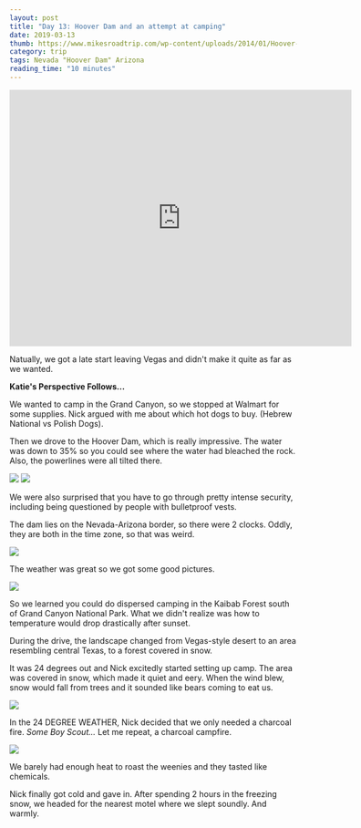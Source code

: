 ```yaml
---
layout: post
title: "Day 13: Hoover Dam and an attempt at camping"
date: 2019-03-13
thumb: https://www.mikesroadtrip.com/wp-content/uploads/2014/01/Hoover-Dam-Selects-22.jpg
category: trip
tags: Nevada "Hoover Dam" Arizona
reading_time: "10 minutes"
---
```


<iframe src="https://www.google.com/maps/embed?pb=!1m34!1m8!1m3!1d2396791.766361014!2d-114.00219344220233!3d35.844433280115275!3m2!1i1024!2i768!4f13.1!4m23!3e0!4m5!1s0x80beb782a4f57dd1%3A0x3accd5e6d5b379a3!2sLas+Vegas%2C+NV!3m2!1d36.1699412!2d-115.1398296!4m5!1s0x80c92b497f82a14b%3A0x89d59d0bd29de37!2sHoover+Dam%2C+Nevada!3m2!1d36.016065499999996!2d-114.73773249999999!4m3!3m2!1d35.9695359!2d-112.1089288!4m5!1s0x87331be92de4f5af%3A0xf6f5f1821a0add8d!2sRed+Feather+Lodge%2C+Arizona+64%2C+Grand+Canyon+Village%2C+AZ!3m2!1d35.972169199999996!2d-112.1279155!5e0!3m2!1sen!2sus!4v1552803537594" width="600" height="450" frameborder="0" style="border:0" allowfullscreen></iframe>

Natually, we got a late start leaving Vegas
and didn't make it quite as far as we
wanted.

**Katie's Perspective Follows...**

We wanted to camp in the Grand Canyon,
so we stopped at Walmart for some 
supplies.
Nick argued with me about which hot dogs
to buy. (Hebrew National vs Polish Dogs).

Then we drove to the Hoover Dam, which is
really impressive. The water was down to
35% so you could see where the water had
bleached the rock. Also, the powerlines
were all tilted there.

![](/assets/images/day13/Scary.jpg)
![](/assets/images/day13/KatieBridge.jpg)


We were also surprised that you have to
go through pretty intense security,
including being questioned by people with
bulletproof vests.

The dam lies on the Nevada-Arizona border,
so there were 2 clocks. Oddly, they are
both in the time zone, so that was weird.

![](/assets/images/day13/Border.jpg)

The weather was great so we got some
good pictures.

![](/assets/images/day13/Bridge.jpg)

So we learned you could do dispersed
camping in the Kaibab Forest south of
Grand Canyon National Park. What we
didn't realize was how to temperature
would drop drastically after sunset.

During the drive, the landscape changed
from Vegas-style desert to an area
resembling central Texas, to a forest
covered in snow. 

It was 24 degrees out and Nick excitedly
started setting up camp. The area was
covered in snow, which made it quiet
and eery. When the wind blew, snow would
fall from trees and it sounded like bears
coming to eat us.

![](/assets/images/day13/Cold.jpg)

In the 24 DEGREE WEATHER, Nick decided
that we only needed a charcoal fire.
*Some Boy Scout...* Let me repeat,
a charcoal campfire.

![](/assets/images/day13/NickCamping.jpg)

We barely had enough heat to roast the 
weenies and they tasted like chemicals.

Nick finally got cold and gave in. After
spending 2 hours in the freezing snow,
we headed for the nearest motel where
we slept soundly. And warmly.